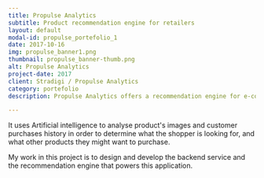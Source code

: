 ```yaml
---
title: Propulse Analytics
subtitle: Product recommendation engine for retailers
layout: default
modal-id: propulse_portefolio_1
date: 2017-10-16
img: propulse_banner1.png
thumbnail: propulse_banner-thumb.png
alt: Propulse Analytics
project-date: 2017
client: Stradigi / Propulse Analytics
category: portefolio
description: Propulse Analytics offers a recommendation engine for e-commerce retailers.

---
```


It uses Artificial intelligence to analyse product's images and customer purchases history in order to determine what the shopper is looking for,
and what other products they might want to purchase.

My work in this project is to design and develop the backend service and the recommendation engine that powers this application.